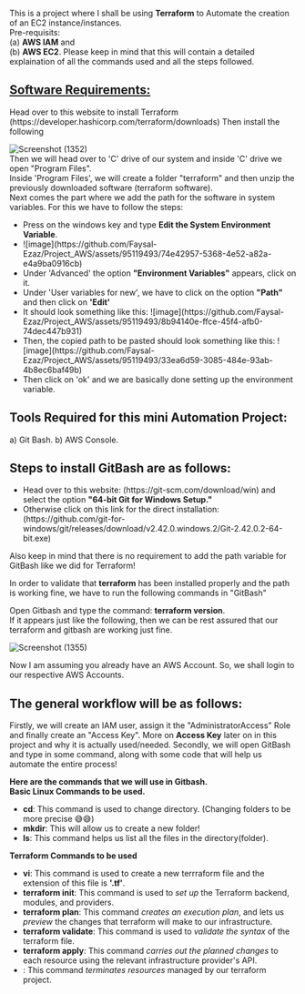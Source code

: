 This is a project where I shall be using <b>Terraform</b> to Automate the creation of an EC2 instance/instances.  
Pre-requisits:  
(a) <b>AWS IAM</b> and  
(b) <b>AWS EC2</b>. Please keep in mind that this will contain a detailed explaination of all the commands used and all the steps followed.  



<h2><a href = "https://releases.hashicorp.com/terraform/1.5.7/terraform_1.5.7_windows_386.zip">Software Requirements:</a></h2>   
Head over to this website to install Terraform (https://developer.hashicorp.com/terraform/downloads)  
Then install the following
  

![Screenshot (1352)](https://github.com/Faysal-Ezaz/Project_AWS/assets/95119493/c014ecc1-d2bf-4dd3-b0c0-0c45fc2c9766)  
Then we will head over to 'C' drive of our system and inside 'C' drive we open "Program Files".  
Inside 'Program Files', we will create a folder "terraform" and then unzip the previously downloaded software (terraform software).  
Next comes the part where we add the path for the software in system variables. For this we have to follow the steps:  

<ul>
  <li>Press on the windows key and type <b>Edit the System Environment Variable</b>.</li>
  <li>![image](https://github.com/Faysal-Ezaz/Project_AWS/assets/95119493/74e42957-5368-4e52-a82a-e4a9ba0916cb)</li>
  <li>Under 'Advanced' the option <strong>"Environment Variables"</strong> appears, click on it. </li>  
  <li>Under 'User variables for new', we have to click on the option <strong>"Path"</strong> and then click on <b>'Edit'</b></li>  
  <li>It should look something like this: ![image](https://github.com/Faysal-Ezaz/Project_AWS/assets/95119493/8b94140e-ffce-45f4-afb0-74dec447b931)</li>  
  <li>Then, the copied path to be pasted should look something like this: ![image](https://github.com/Faysal-Ezaz/Project_AWS/assets/95119493/33ea6d59-3085-484e-93ab-4b8ec6baf49b)</li>  
  <li>Then click on 'ok' and we are basically done setting up the environment variable. </li>
</ul>  


<h2> Tools Required for this mini Automation Project:</h2>  
  a) Git Bash.  
  b) AWS Console.
    
  
<h2>Steps to install GitBash are as follows:</h2>  
<ul>
  <li>Head over to this website: (https://git-scm.com/download/win) and select the option <b>"64-bit Git for Windows Setup."</b></b></li>  
  <li>Otherwise click on this link for the direct installation: (https://github.com/git-for-windows/git/releases/download/v2.42.0.windows.2/Git-2.42.0.2-64-bit.exe)</li>
</ul>  
Also keep in mind that there is no requirement to add the path variable for GitBash like we did for Terraform!  


In order to validate that <b>terraform</b> has been installed properly and the path is working fine, we have to run the following commands in "GitBash"  

Open Gitbash and type the command: <b>terraform version</b>.  
If it appears just like the following, then we can be rest assured that our terraform and gitbash are working just fine.  

![Screenshot (1355)](https://github.com/Faysal-Ezaz/Project_AWS/assets/95119493/fea9807e-903a-45ae-a51d-95db44ab3cf3)

Now I am assuming you already have an AWS Account. So, we shall login to our respective AWS Accounts.  


<h2>The general workflow will be as follows:</h2> 
Firstly, we will create an IAM user, assign it the "AdministratorAccess" Role and finally create an "Access Key". More on <b>Access Key</b> later on in this project and why it is actually used/needed. 
Secondly, we will open GitBash and type in some command, along with some code that will help us automate the entire process!  

<strong>Here are the commands that we will use in Gitbash.</strong>  
<strong>Basic Linux Commands to be used.</strong>
<ul>
  <li><strong>cd</strong>: This command is used to change directory. (Changing folders to be more precise 😅😅)</li>  
  <li><strong>mkdir</strong>: This will allow us to create a new folder!</li>  
  <li><strong>ls</strong>: This command helps us list all the files in the directory(folder).</li>  
</ul>  
<b>Terraform Commands to be used</b>  
<ul>
  <li><strong>vi</strong>: This command is used to create a new terrraform file and the extension of this file is <b>'.tf'</b>.</li>
  <li><strong>terraform init</strong>: This command is used to <i>set up</i> the Terraform backend, modules, and providers.</li>
  <li><strong>terraform plan</strong>: This command <i>creates an execution plan</i>, and lets us <i>preview</i> the changes that terraform will make to our infrastructure.</li>
  <li><strong>terraform validate</strong>: This command is used to <i>validate the syntax</i> of the terraform file. </li> 
  <li><strong>terraform apply</strong>: This command <i>carries out the planned changes</i> to each resource using the relevant infrastructure provider's API.</li> 
  <li><strong></strong>: This command <i>terminates resources</i> managed by our terraform project.</li>
</ul>  


